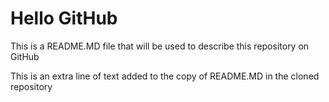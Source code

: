 # Hello GitHub

This is a README.MD file that will be used to describe this
repository on GitHub

This is	an extra line of text added to the copy	
of README.MD in the cloned repository